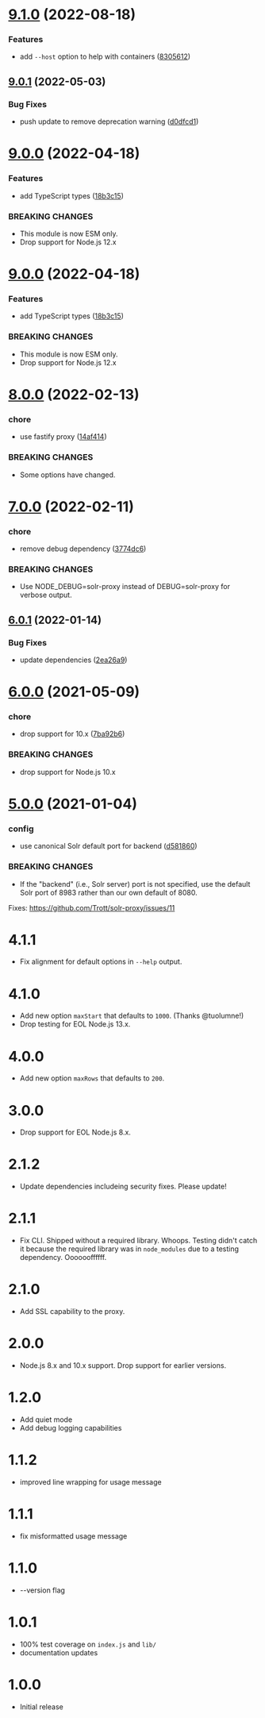 # [9.1.0](https://github.com/Trott/solr-proxy/compare/v9.0.1...v9.1.0) (2022-08-18)


### Features

* add `--host` option to help with containers ([8305612](https://github.com/Trott/solr-proxy/commit/830561235e246a22ea815aa5d436cf8a67fa2a7e))

## [9.0.1](https://github.com/Trott/solr-proxy/compare/v9.0.0...v9.0.1) (2022-05-03)


### Bug Fixes

* push update to remove deprecation warning ([d0dfcd1](https://github.com/Trott/solr-proxy/commit/d0dfcd19f2144d54f9c3f059db2623acdae5c1c8))

# [9.0.0](https://github.com/Trott/solr-proxy/compare/v8.0.0...v9.0.0) (2022-04-18)


### Features

* add TypeScript types ([18b3c15](https://github.com/Trott/solr-proxy/commit/18b3c15ff59d035aa715d1edea46c1d7c9d0d4cf))


### BREAKING CHANGES

* This module is now ESM only.
* Drop support for Node.js 12.x

# [9.0.0](https://github.com/Trott/solr-proxy/compare/v8.0.0...v9.0.0) (2022-04-18)


### Features

* add TypeScript types ([18b3c15](https://github.com/Trott/solr-proxy/commit/18b3c15ff59d035aa715d1edea46c1d7c9d0d4cf))


### BREAKING CHANGES

* This module is now ESM only.
* Drop support for Node.js 12.x

# [8.0.0](https://github.com/Trott/solr-proxy/compare/v7.0.0...v8.0.0) (2022-02-13)


### chore

* use fastify proxy ([14af414](https://github.com/Trott/solr-proxy/commit/14af414dd94218e5634ecf8678b4569153adfeeb))


### BREAKING CHANGES

* Some options have changed.

# [7.0.0](https://github.com/Trott/solr-proxy/compare/v6.0.1...v7.0.0) (2022-02-11)


### chore

* remove debug dependency ([3774dc6](https://github.com/Trott/solr-proxy/commit/3774dc6af0402aea4a9548060cd76935a61ca50e))


### BREAKING CHANGES

* Use NODE_DEBUG=solr-proxy instead of DEBUG=solr-proxy
for verbose output.

## [6.0.1](https://github.com/Trott/solr-proxy/compare/v6.0.0...v6.0.1) (2022-01-14)


### Bug Fixes

* update dependencies ([2ea26a9](https://github.com/Trott/solr-proxy/commit/2ea26a9fd349039da39cfaec2ba546c5791aedc7))

# [6.0.0](https://github.com/Trott/solr-proxy/compare/v5.0.0...v6.0.0) (2021-05-09)


### chore

* drop support for 10.x ([7ba92b6](https://github.com/Trott/solr-proxy/commit/7ba92b67b526a2371a1f5ed703700eb8a594cf62))


### BREAKING CHANGES

* drop support for Node.js 10.x

# [5.0.0](https://github.com/Trott/solr-proxy/compare/v4.1.1...v5.0.0) (2021-01-04)


### config

* use canonical Solr default port for backend ([d581860](https://github.com/Trott/solr-proxy/commit/d5818609380394bd6eb944e340c052f15ab0ff43))


### BREAKING CHANGES

* If the "backend" (i.e., Solr server) port is not
specified, use the default Solr port of 8983 rather than our own default
of 8080.

Fixes: https://github.com/Trott/solr-proxy/issues/11

4.1.1
=====

* Fix alignment for default options in `--help` output.

4.1.0
=====

* Add new option `maxStart` that defaults to `1000`. (Thanks @tuolumne!)
* Drop testing for EOL Node.js 13.x.

4.0.0
=====

* Add new option `maxRows` that defaults to `200`.

3.0.0
=====

* Drop support for EOL Node.js 8.x.

2.1.2
=====

* Update dependencies includeing security fixes. Please update!

2.1.1
=====

* Fix CLI. Shipped without a required library. Whoops. Testing didn't catch it
  because the required library was in `node_modules` due to a testing
  dependency.  Ooooooffffff.

2.1.0
=====

* Add SSL capability to the proxy.

2.0.0
=====

* Node.js 8.x and 10.x support. Drop support for earlier versions.

1.2.0
=====

* Add quiet mode
* Add debug logging capabilities

1.1.2
=====

* improved line wrapping for usage message

1.1.1
=====

* fix misformatted usage message

1.1.0
=====

* --version flag

1.0.1
=====

* 100% test coverage on `index.js` and `lib/`
* documentation updates

1.0.0
=====

* Initial release
